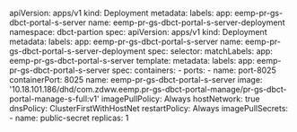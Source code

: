 apiVersion: apps/v1
kind: Deployment
metadata:
  labels:
    app: eemp-pr-gs-dbct-portal-s-server
  name: eemp-pr-gs-dbct-portal-s-server-deployment
  namespace: dbct-partion
spec:
  apiVersion: apps/v1
  kind: Deployment
  metadata:
    labels:
      app: eemp-pr-gs-dbct-portal-s-server
    name: eemp-pr-gs-dbct-portal-s-server-deployment
  spec:
    selector:
      matchLabels:
        app: eemp-pr-gs-dbct-portal-s-server
    template:
      metadata:
        labels:
          app: eemp-pr-gs-dbct-portal-s-server
      spec:
        containers:
          - ports:
              - name: port-8025
                containerPort: 8025
            name: eemp-pr-gs-dbct-portal-s-server
            image: '10.18.101.186/dhd/com.zdww.eemp.pr-gs-dbct-portal-manage/pr-gs-dbct-portal-manage-s-full:v1'
            imagePullPolicy: Always
        hostNetwork: true
        dnsPolicy: ClusterFirstWithHostNet
        restartPolicy: Always
        imagePullSecrets:
          - name: public-secret
    replicas: 1
  
  
  
  
  
  
  
  





